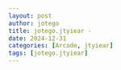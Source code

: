 ```yaml
---
layout: post
author: jotego
title: jotego.jtyiear - 
date: 2024-12-31
categories: [Arcade, jtyiear]
tags: [jotego.jtyiear]
---
```


